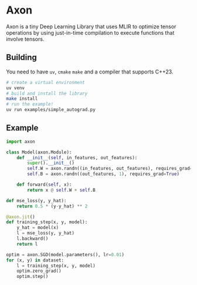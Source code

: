# Axon 

Axon is a tiny Deep Learning Library that uses MLIR to optimize tensor operations by
using just-in-time compilation to execute functions that involve tensors.

## Building

You need to have `uv`, `cmake` `make` and a compiler that supports C++23. 
```bash
# create a virtual environment
uv venv
# build and install the library
make install
# run the example!
uv run examples/simple_autograd.py
```

## Example

```python
import axon

class Model(axon.Module):
    def __init__(self, in_features, out_features):
        super().__init__()
        self.W = axon.randn((in_features, out_features), requires_grad=True)
        self.B = axon.randn((out_features, 1), requires_grad=True)

    def forward(self, x):
        return x @ self.W + self.B

def mse_loss(y, y_hat):
    return 0.5 * (y-y_hat) ** 2

@axon.jit()
def training_step(x, y, model):
    y_hat = model(x)
    l = mse_loss(y, y_hat)
    l.backward()
    return l

optim = axon.SGD(model.parameters(), lr=0.01)
for (x, y) in dataset:
    l = training_step(x, y, model)
    optim.zero_grad()
    optim.step()
```
